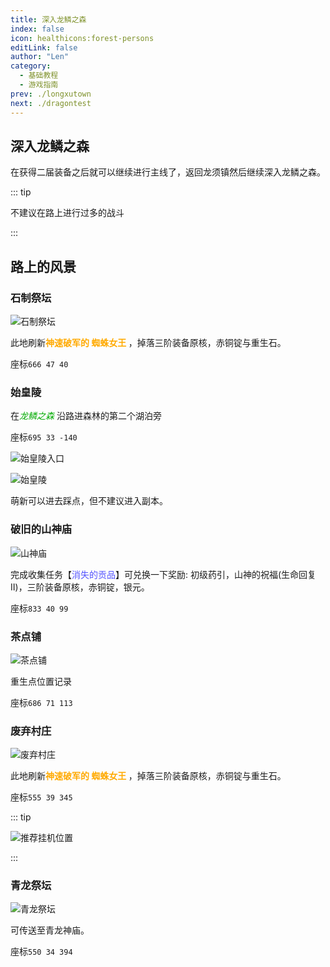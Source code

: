 ```yaml
---
title: 深入龙鳞之森
index: false
icon: healthicons:forest-persons
editLink: false
author: "Len"
category:
  - 基础教程
  - 游戏指南
prev: ./longxutown
next: ./dragontest
---
```


## 深入龙鳞之森

在获得二届装备之后就可以继续进行主线了，返回龙须镇然后继续深入龙鳞之森。

::: tip

不建议在路上进行过多的战斗

:::



## 路上的风景

### 石制祭坛

![石制祭坛](https://s21.ax1x.com/2025/01/05/pEpOPmR.png)

此地刷新<span style="color: #FFAA00;"><span style="font-weight: bold;">神速破军的&nbsp;蜘蛛女王 </span></span>，掉落三阶装备原核，赤铜锭与重生石。

座标`666 47 40`

### 始皇陵

在<span style="color: #00AA00;"><span style="font-style: italic;">龙鳞之森
</span></span>沿路进森林的第二个湖泊旁

座标`695 33 -140`

![始皇陵入口](https://s21.ax1x.com/2025/01/05/pEpOn6H.png)

![始皇陵](https://s21.ax1x.com/2025/01/05/pEpOuXd.png)

萌新可以进去踩点，但不建议进入副本。

### 破旧的山神庙

![山神庙](https://s21.ax1x.com/2025/01/05/pEpOQ0I.png)

完成收集任务【<span style="color: #5555FF;">消失的贡品</span>】可兑换一下奖励: 初级药引，山神的祝福(生命回复Ⅱ)，三阶装备原核，赤铜锭，银元。

座标`833 40 99`

### 茶点铺

![茶点铺](https://s21.ax1x.com/2025/01/05/pEpOMnA.png)

重生点位置记录

座标`686 71 113`

### 废弃村庄

![废弃村庄](https://s21.ax1x.com/2025/01/05/pEpOl7t.png)

此地刷新<span style="color: #FFAA00;"><span style="font-weight: bold;">神速破军的&nbsp;蜘蛛女王 </span></span>，掉落三阶装备原核，赤铜锭与重生石。

座标`555 39 345`

::: tip

![推荐挂机位置](https://s21.ax1x.com/2025/01/05/pEpO3AP.png)

:::

### 青龙祭坛

![青龙祭坛](https://s21.ax1x.com/2025/01/05/pEpOGh8.png)

可传送至青龙神庙。

座标`550 34 394`
